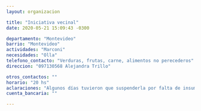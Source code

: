 ```yaml
---
layout: organizacion

title: "Iniciativa vecinal"
date: 2020-05-21 15:09:43 -0300

departamento: "Montevideo"
barrio: "Montevideo"
actividades: "Marconi"
necesidades: "Olla"
telefono_contacto: "Verduras, frutas, carne, alimentos no perecederos"
direccion: "097130568 Alejandra Trillo"

otros_contactos: ""
horario: "20 hs"
aclaraciones: "Algunos días tuvieron que suspenderla por falta de insumos para cocinar"
cuenta_bancaria: ""

---
```

